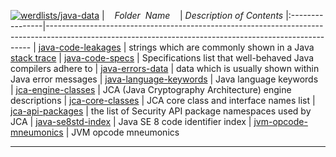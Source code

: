 [![werdlists/java-data](https://img.shields.io/badge/werdlists-java_data-purple.svg?logo=github&style=popout&longCache=true)](# "werdlists/java-data")
|&nbsp;&nbsp;&nbsp;&nbsp;_Folder&nbsp;&nbsp;Name_&nbsp;&nbsp;&nbsp;&nbsp;| _Description of Contents_
|:----------------|--------------------------------------------------------------------------------------------------------------------------------------------------------
| [java-code-leakages](java-code-leakages.txt) |  strings which are commonly shown in a Java [stack trace](https://wikipedia.org/wiki/Stack_trace) 
| [java-code-specs](java-code-specs.txt) |  Specifications list that well-behaved Java compilers adhere to 
| [java-errors-data](java-errors-data.txt) |  data which is usually shown within Java error messages 
| [java-language-keywords](java-language-keywords.txt) | Java language keywords  
| [jca-engine-classes](jca-engine-classes.txt) |  JCA (Java Cryptography Architecture) engine descriptions 
| [jca-core-classes](jca-core-classes.txt) |  JCA core class and interface names list 
| [jca-api-packages](jca-api-packages.txt) |  the list of Security API package namespaces used by JCA 
| [java-se8std-index](java-se8std-index.txt) |  Java SE 8 code identifier index 
| [jvm-opcode-mneumonics](jvm-opcode-mneumonics) | JVM opcode mneumonics  

* * *

